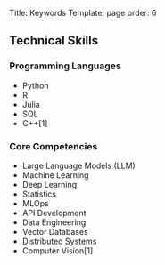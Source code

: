 Title: Keywords
Template: page
order: 6

## Technical Skills

### Programming Languages

- Python
- R
- Julia
- SQL
- C++[1]

### Core Competencies

- Large Language Models (LLM)
- Machine Learning
- Deep Learning
- Statistics
- MLOps
- API Development
- Data Engineering
- Vector Databases
- Distributed Systems
- Computer Vision[1]
